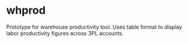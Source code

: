whprod
======

Prototype for warehouse productivity tool. Uses table format to display labor productivity figures across 3PL accounts.
